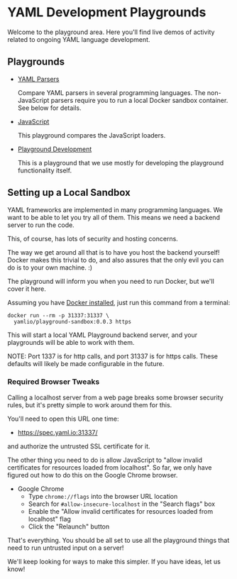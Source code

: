 YAML Development Playgrounds
============================

Welcome to the playground area.
Here you'll find live demos of activity related to ongoing YAML language
development.

## Playgrounds

* [YAML Parsers](parser)

  Compare YAML parsers in several programming languages.
  The non-JavaScript parsers require you to run a local Docker sandbox
  container.
  See below for details.

* [JavaScript](javascript)

  This playground compares the JavaScript loaders.

* [Playground Development](devel)

  This is a playground that we use mostly for developing the playground
  functionality itself.

## Setting up a Local Sandbox

YAML frameworks are implemented in many programming languages.
We want to be able to let you try all of them.
This means we need a backend server to run the code.

This, of course, has lots of security and hosting concerns.

The way we get around all that is to have you host the backend yourself!
Docker makes this trivial to do, and also assures that the only evil you can do
is to your own machine. :)

The playground will inform you when you need to run Docker, but we'll cover it
here.

Assuming you have [Docker installed](https://docs.docker.com/get-docker/), just
run this command from a terminal:
```
docker run --rm -p 31337:31337 \
  yamlio/playground-sandbox:0.0.3 https
```

This will start a local YAML Playground backend server, and your playgrounds
will be able to work with them.

NOTE: Port 1337 is for http calls, and port 31337 is for https calls.
These defaults will likely be made configurable in the future.

### Required Browser Tweaks

Calling a localhost server from a web page breaks some browser security rules,
but it's pretty simple to work around them for this.

You'll need to open this URL one time:

* https://spec.yaml.io:31337/

and authorize the untrusted SSL certificate for it.

The other thing you need to do is allow JavaScript to "allow invalid
certificates for resources loaded from localhost".
So far, we only have figured out how to do this on the Google Chrome browser.

* Google Chrome
  * Type `chrome://flags` into the browser URL location
  * Search for `#allow-insecure-localhost` in the "Search flags" box
  * Enable the "Allow invalid certificates for resources loaded from localhost"
    flag
  * Click the "Relaunch" button

That's everything.
You should be all set to use all the playground things that need to
run untrusted input on a server!

We'll keep looking for ways to make this simpler.
If you have ideas, let us know!
